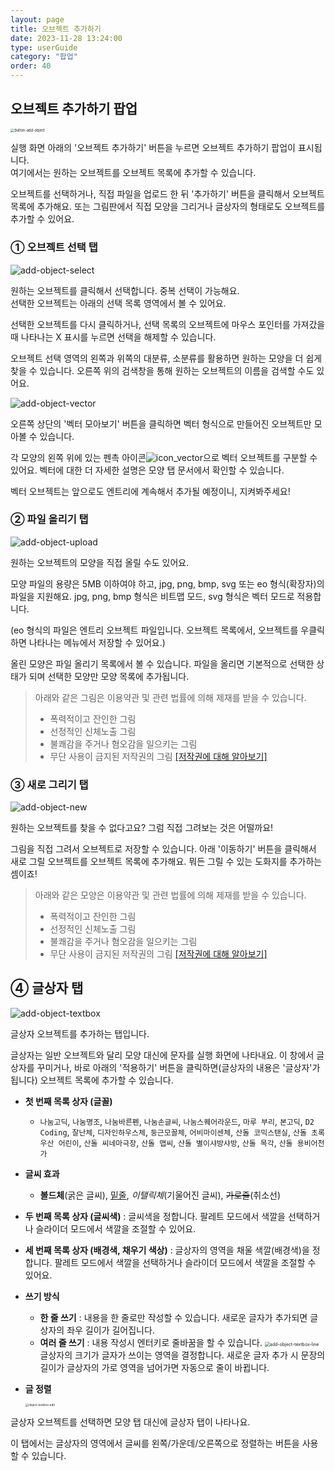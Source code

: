 ```yaml
---
layout: page
title: 오브젝트 추가하기
date: 2023-11-28 13:24:00
type: userGuide
category: "팝업"
order: 40
---  
```


## 오브젝트 추가하기 팝업

<img src="images/popup/button-add-object.png" alt="button-add-object" style="zoom:40%;" />


실행 화면 아래의 '오브젝트 추가하기' 버튼을 누르면 오브젝트 추가하기 팝업이 표시됩니다.  
여기에서는 원하는 오브젝트를 오브젝트 목록에 추가할 수 있습니다.

오브젝트를 선택하거나, 직접 파일을 업로드 한 뒤 '추가하기' 버튼을 클릭해서 오브젝트 목록에 추가해요.
또는 그림판에서 직접 모양을 그리거나 글상자의 형태로도 오브젝트를 추가할 수 있어요.



### ① 오브젝트 선택 탭

![add-object-select](images/popup/add-object-select.png)

원하는 오브젝트를 클릭해서 선택합니다. 중복 선택이 가능해요.  
선택한 오브젝트는 아래의 선택 목록 영역에서 볼 수 있어요.

선택한 오브젝트를 다시 클릭하거나, 선택 목록의 오브젝트에 마우스 포인터를 가져갔을 때 나타나는 X 표시를 누르면 선택을 해제할 수 있습니다.

오브젝트 선택 영역의 왼쪽과 위쪽의 대분류, 소분류를 활용하면 원하는 모양을 더 쉽게 찾을 수 있습니다.
오른쪽 위의 검색창을 통해 원하는 오브젝트의 이름을 검색할 수도 있어요. 

![add-object-vector](images/popup/add-object-vector.png)

오른쪽 상단의 '벡터 모아보기' 버튼을 클릭하면 벡터 형식으로 만들어진 오브젝트만 모아볼 수 있습니다.

각 모양의 왼쪽 위에 있는 펜촉 아이콘![icon_vector](images/icon/icon_vector.png)으로 벡터 오브젝트를 구분할 수 있어요. 벡터에 대한 더 자세한 설명은 모양 탭 문서에서 확인할 수 있습니다.

벡터 오브젝트는 앞으로도 엔트리에 계속해서 추가될 예정이니, 지켜봐주세요!



### ② 파일 올리기 탭

![add-object-upload](images/popup/add-object-upload.png)

원하는 오브젝트의 모양을 직접 올릴 수도 있어요.

모양 파일의 용량은 5MB 이하여야 하고, jpg, png, bmp, svg 또는 eo 형식(확장자)의 파일을 지원해요. jpg, png, bmp 형식은 비트맵 모드, svg 형식은 벡터 모드로 적용합니다.

(eo 형식의 파일은 엔트리 오브젝트 파일입니다. 오브젝트 목록에서, 오브젝트를 우클릭하면 나타나는 메뉴에서 저장할 수 있어요.)

올린 모양은 파일 올리기 목록에서 볼 수 있습니다. 파일을 올리면 기본적으로 선택한 상태가 되며 선택한 모양만 모양 목록에 추가됩니다.

> 아래와 같은 그림은 이용약관 및 관련 법률에 의해 제재를 받을 수 있습니다.
>
> + 폭력적이고 잔인한 그림
> + 선정적인 신체노출 그림
> + 불쾌감을 주거나 혐오감을 일으키는 그림
> + 무단 사용이 금지된 저작권의 그림 [[저작권에 대해 알아보기]](https://playentry.org/#!/terms/project)



### ③ 새로 그리기 탭

![add-object-new](images/popup/add-object-new.png)

원하는 오브젝트를 찾을 수 없다고요? 그럼 직접 그려보는 것은 어떨까요!

그림을 직접 그려서 오브젝트로 저장할 수 있습니다. 아래 '이동하기' 버튼을 클릭해서 새로 그릴 오브젝트를 오브젝트 목록에 추가해요. 뭐든 그릴 수 있는 도화지를 추가하는 셈이죠!

> 아래와 같은 모양은 이용약관 및 관련 법률에 의해 제재를 받을 수 있습니다.
>
> + 폭력적이고 잔인한 그림
> + 선정적인 신체노출 그림
> + 불쾌감을 주거나 혐오감을 일으키는 그림
> + 무단 사용이 금지된 저작권의 그림 [[저작권에 대해 알아보기]](https://playentry.org/#!/terms/project)



## ④ 글상자 탭

![add-object-textbox](images/popup/add-object-textbox.png)

글상자 오브젝트를 추가하는 탭입니다.

글상자는 일반 오브젝트와 달리 모양 대신에 문자를 실행 화면에 나타내요. 이 창에서 글상자를 꾸미거나, 바로 아래의 '적용하기' 버튼을 클릭하면(글상자의 내용은 '글상자'가 됩니다) 오브젝트 목록에 추가할 수 있습니다.

+ **첫 번째 목록 상자 (글꼴)**
  + `나눔고딕`, `나눔명조`, `나눔바른펜`, `나눔손글씨`, `나눔스퀘어라운드`, `마루 부리`, `본고딕`, `D2 Coding`, `잘난체`, `디자인하우스체`, `둥근모꼴체`, `어비마이센체`, `산돌 코믹스탠실`, `산돌 초록우산 어린이`, `산돌 씨네마극장`, `산돌 맵씨`, `산돌 별이샤방샤방`, `산돌 목각`, `산돌 용비어천가`

+ **글씨 효과**
  + **볼드체**(굵은 글씨), <u>밑줄</u>, *이탤릭체*(기울어진 글씨), ~~가로줄~~(취소선)

+ **두 번째 목록 상자 (글씨색)** : 글씨색을 정합니다.
  팔레트 모드에서 색깔을 선택하거나 슬라이더 모드에서 색깔을 조절할 수 있어요.

+ **세 번째 목록 상자 (배경색, 채우기 색상)** : 글상자의 영역을 채울 색깔(배경색)을 정합니다.
  팔레트 모드에서 색깔을 선택하거나 슬라이더 모드에서 색깔을 조절할 수 있어요.

+ **쓰기 방식**
  + **한 줄 쓰기** : 내용을 한 줄로만 작성할 수 있습니다.
    새로운 글자가 추가되면 글상자의 좌우 길이가 길어집니다.
  + **여러 줄 쓰기** : 내용 작성시 엔터키로 줄바꿈을 할 수 있습니다.
    <img src="images/window/add-object-textbox-line.png" alt="add-object-textbox-line" style="zoom:50%;" />
    글상자의 크기가 글자가 쓰이는 영역을 결정합니다.
새로운 글자 추가 시 문장의 길이가 글상자의 가로 영역을 넘어가면 자동으로 줄이 바뀝니다.

+ **글 정렬**

  <img src="images/window/object-textbox-edit.png" alt="object-textbox-edit" style="zoom: 33%;" />

글상자 오브젝트를 선택하면 모양 탭 대신에 글상자 탭이 나타나요.

이 탭에서는 글상자의 영역에서 글씨를 왼쪽/가운데/오른쪽으로 정렬하는 버튼을 사용할 수 있습니다.